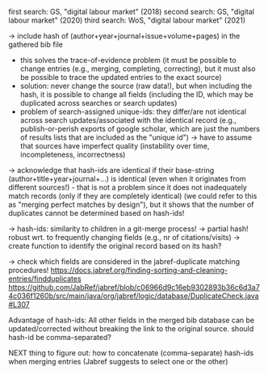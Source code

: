 first search: GS, "digital labour market" (2018)
second search: GS, "digital labour market" (2020)
third search: WoS, "digital labour market" (2021)

-> include hash of (author+year+journal+issue+volume+pages) in the gathered bib file
- this solves the trace-of-evidence problem (it must be possible to change entries (e.g., merging, completing, correcting), but it must also be possible to trace the updated entries to the exact source)
- solution: never change the source (raw data!), but when including the hash, it is possible to change all fields (including the ID, which may be duplicated across searches or search updates)
- problem of search-assigned unique-ids: they differ/are not identical across search updates/associated with the identical record (e.g., publish-or-perish exports of google scholar, which are just the numbers of results lists that are included as the "unique id")
-> have to assume that sources have imperfect quality (instability over time, incompleteness, incorrectness)

-> acknowledge that hash-ids are identical if their base-string (author+title+year+journal+...) is identical (even when it originates from different sources!) - that is not a problem since it does not inadequately match records (only if they are completely identical) (we could refer to this as "merging perfect matches by design"), but it shows that the number of duplicates cannot be determined based on hash-ids!


-> hash-ids: similarity to children in a git-merge process!
-> partial hash! robust wrt. to frequently changing fields (e.g., nr of citations/visits)
-> create function to identify the original record based on its hash?



-> check which fields are considered in the jabref-duplicate matching procedures!
https://docs.jabref.org/finding-sorting-and-cleaning-entries/findduplicates
https://github.com/JabRef/jabref/blob/c06966d9c16eb9302893b36c6d3a74c036f1260b/src/main/java/org/jabref/logic/database/DuplicateCheck.java#L307



Advantage of hash-ids: All other fields in the merged bib database can be updated/corrected without breaking the link to the original source.
should hash-id be comma-separated?

NEXT thing to figure out: how to concatenate (comma-separate) hash-ids when merging entries (Jabref suggests to select one or the other)
